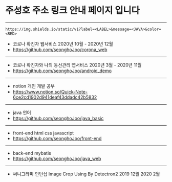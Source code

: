 
# 주성호  주소 링크 안내 페이지 입니다
* * *
    https://img.shields.io/static/v1?label=<LABEL>&message=<JAVA>&color=<RED>
  - 코로나 확진자 웹서비스 2020년 10월 - 2020년 12월
  - https://github.com/seonghoJoo/corona_web
* * *

  - 코로나 확진자와 나의 동선관리 앱서비스 2020년 3월 - 2020년 11월
  - https://github.com/seonghoJoo/android_demo
* * *


  - notion 개인 개발 공부
  - https://www.notion.so/Quick-Note-6ce2cd1902d941deaf43ddadc42b5832
* * *

  - java 언어
  - https://github.com/seonghoJoo/java_basic
* * *

  - front-end html css javascript
  - https://github.com/seonghoJoo/front-end
* * *

  -  back-end mybatis
  -  https://github.com/seonghoJoo/java_web
* * *

  - 써니그라피 인턴십 Image Crop Using By Detectron2 2019 12월 2020 2월


